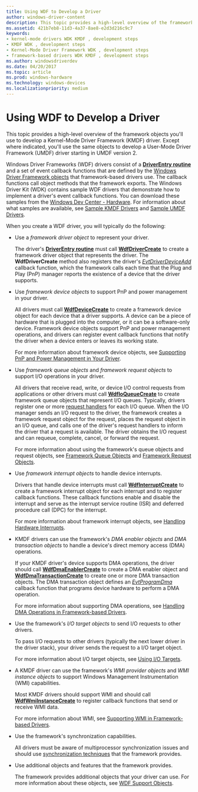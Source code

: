 ```yaml
---
title: Using WDF to Develop a Driver
author: windows-driver-content
description: This topic provides a high-level overview of the framework objects you'll use to develop a Kernel-Mode Driver Framework (KMDF) driver.
ms.assetid: 421b7eb8-11d3-4a37-8ae8-e2d3d216c9c7
keywords:
- kernel-mode drivers WDK KMDF , development steps
- KMDF WDK , development steps
- Kernel-Mode Driver Framework WDK , development steps
- framework-based drivers WDK KMDF , development steps
ms.author: windowsdriverdev
ms.date: 04/20/2017
ms.topic: article
ms.prod: windows-hardware
ms.technology: windows-devices
ms.localizationpriority: medium
---
```


# Using WDF to Develop a Driver


This topic provides a high-level overview of the framework objects you'll use to develop a Kernel-Mode Driver Framework (KMDF) driver. Except where indicated, you'll use the same objects to develop a User-Mode Driver Framework (UMDF) driver starting in UMDF version 2.

Windows Driver Frameworks (WDF) drivers consist of a [**DriverEntry routine**](https://msdn.microsoft.com/library/windows/hardware/ff540807) and a set of event callback functions that are defined by the [Windows Driver Framework objects](wdf-objects.md) that framework-based drivers use. The callback functions call object methods that the framework exports. The Windows Driver Kit (WDK) contains sample WDF drivers that demonstrate how to implement a driver's event callback functions. You can download these samples from the [Windows Dev Center - Hardware](http://go.microsoft.com/fwlink/p/?linkid=256387). For information about what samples are available, see [Sample KMDF Drivers](sample-kmdf-drivers.md) and [Sample UMDF Drivers](sample-umdf-drivers.md).

When you create a WDF driver, you will typically do the following:

-   Use a *framework driver object* to represent your driver.

    The driver's [**DriverEntry routine**](https://msdn.microsoft.com/library/windows/hardware/ff540807) must call [**WdfDriverCreate**](https://msdn.microsoft.com/library/windows/hardware/ff547175) to create a framework driver object that represents the driver. The **WdfDriverCreate** method also registers the driver's [*EvtDriverDeviceAdd*](https://msdn.microsoft.com/library/windows/hardware/ff541693) callback function, which the framework calls each time that the Plug and Play (PnP) manager reports the existence of a device that the driver supports.

-   Use *framework device objects* to support PnP and power management in your driver.

    All drivers must call [**WdfDeviceCreate**](https://msdn.microsoft.com/library/windows/hardware/ff545926) to create a framework device object for each device that a driver supports. A device can be a piece of hardware that is plugged into the computer, or it can be a software-only device. Framework device objects support PnP and power management operations, and drivers can register event callback functions that notify the driver when a device enters or leaves its working state.

    For more information about framework device objects, see [Supporting PnP and Power Management in Your Driver](supporting-pnp-and-power-management-in-your-driver.md).

-   Use *framework queue objects* and *framework request objects* to support I/O operations in your driver.

    All drivers that receive read, write, or device I/O control requests from applications or other drivers must call [**WdfIoQueueCreate**](https://msdn.microsoft.com/library/windows/hardware/ff547401) to create framework queue objects that represent I/O queues. Typically, drivers register one or more [request handlers](request-handlers.md) for each I/O queue. When the I/O manager sends an I/O request to the driver, the framework creates a framework request object for the request, places the request object in an I/O queue, and calls one of the driver's request handlers to inform the driver that a request is available. The driver obtains the I/O request and can requeue, complete, cancel, or forward the request.

    For more information about using the framework's queue objects and request objects, see [Framework Queue Objects](framework-queue-objects.md) and [Framework Request Objects](framework-request-objects.md).

-   Use *framework interrupt objects* to handle device interrupts.

    Drivers that handle device interrupts must call [**WdfInterruptCreate**](https://msdn.microsoft.com/library/windows/hardware/ff547345) to create a framework interrupt object for each interrupt and to register callback functions. These callback functions enable and disable the interrupt and serve as the interrupt service routine (ISR) and deferred procedure call (DPC) for the interrupt.

    For more information about framework interrupt objects, see [Handling Hardware Interrupts](handling-hardware-interrupts.md).

-   KMDF drivers can use the framework's *DMA enabler objects* and *DMA transaction objects* to handle a device's direct memory access (DMA) operations.

    If your KMDF driver's device supports DMA operations, the driver should call [**WdfDmaEnablerCreate**](https://msdn.microsoft.com/library/windows/hardware/ff546983) to create a DMA enabler object and [**WdfDmaTransactionCreate**](https://msdn.microsoft.com/library/windows/hardware/ff547027) to create one or more DMA transaction objects. The DMA transaction object defines an [*EvtProgramDma*](https://msdn.microsoft.com/library/windows/hardware/ff541816) callback function that programs device hardware to perform a DMA operation.

    For more information about supporting DMA operations, see [Handling DMA Operations in Framework-based Drivers](handling-dma-operations-in-kmdf-drivers.md).

-   Use the framework's *I/O target objects* to send I/O requests to other drivers.

    To pass I/O requests to other drivers (typically the next lower driver in the driver stack), your driver sends the request to a I/O target object.

    For more information about I/O target objects, see [Using I/O Targets](using-i-o-targets.md).

-   A KMDF driver can use the framework's *WMI provider objects* and *WMI instance objects* to support Windows Management Instrumentation (WMI) capabilities.

    Most KMDF drivers should support WMI and should call [**WdfWmiInstanceCreate**](https://msdn.microsoft.com/library/windows/hardware/ff551178) to register callback functions that send or receive WMI data.

    For more information about WMI, see [Supporting WMI in Framework-based Drivers](supporting-wmi-in-kmdf-drivers.md).

-   Use the framework's synchronization capabilities.

    All drivers must be aware of multiprocessor synchronization issues and should use [synchronization techniques](synchronization-techniques-for-wdf-drivers.md) that the framework provides.

-   Use additional objects and features that the framework provides.

    The framework provides additional objects that your driver can use. For more information about these objects, see [WDF Support Objects](wdf-support-objects.md).

 

 





